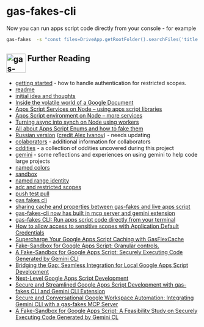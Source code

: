 # gas-fakes-cli

Now you can run apps script code directly from your console - for example

```bash
gas-fakes  -s "const files=DriveApp.getRootFolder().searchFiles('title contains \'Untitled\'');while (files.hasNext()) {console.log(files.next().getName())};"
```

## <img src="./logo.png" alt="gas-fakes logo" width="50" align="top">  Further Reading

- [getting started](GETTING_STARTED.md) - how to handle authentication for restricted scopes.
- [readme](README.md)
- [initial idea and thoughts](https://ramblings.mcpher.com/a-proof-of-concept-implementation-of-apps-script-environment-on-node/)
- [Inside the volatile world of a Google Document](https://ramblings.mcpher.com/inside-the-volatile-world-of-a-google-document/)
- [Apps Script Services on Node – using apps script libraries](https://ramblings.mcpher.com/apps-script-services-on-node-using-apps-script-libraries/)
- [Apps Script environment on Node – more services](https://ramblings.mcpher.com/apps-script-environment-on-node-more-services/)
- [Turning async into synch on Node using workers](https://ramblings.mcpher.com/turning-async-into-synch-on-node-using-workers/)
- [All about Apps Script Enums and how to fake them](https://ramblings.mcpher.com/all-about-apps-script-enums-and-how-to-fake-them/)
- [Russian version](README.RU.md) ([credit Alex Ivanov](https://github.com/oshliaer)) - needs updating
- [colaborators](collaborators.md) - additional information for collaborators
- [oddities](oddities.md) - a collection of oddities uncovered during this project
- [gemini](gemini-observations.md) - some reflections and experiences on using gemini to help code large projects
- [named colors](named-colors.md)
- [sandbox](sandbox.md)
- [named range identity](named-range-identity.md)
- [adc and restricted scopes](https://ramblings.mcpher.com/how-to-allow-access-to-sensitive-scopes-with-application-default-credentials/)
- [push test pull](pull-test-push.md)
- [gas fakes cli](gas-fakes-cli.md)
- [sharing cache and properties between gas-fakes and live apps script](https://ramblings.mcpher.com/sharing-cache-and-properties-between-gas-fakes-and-live-apps-script/)
- [gas-fakes-cli now has built in mcp server and gemini extension](https://ramblings.mcpher.com/gas-fakes-cli-now-has-built-in-mcp-server-and-gemini-extension/)
- [gas-fakes CLI: Run apps script code directly from your terminal](https://ramblings.mcpher.com/gas-fakes-cli-run-apps-script-code-directly-from-your-terminal/)
- [How to allow access to sensitive scopes with Application Default Credentials](https://ramblings.mcpher.com/how-to-allow-access-to-sensitive-scopes-with-application-default-credentials/)
- [Supercharge Your Google Apps Script Caching with GasFlexCache](https://ramblings.mcpher.com/supercharge-your-google-apps-script-caching-with-gasflexcache/)
- [Fake-Sandbox for Google Apps Script: Granular controls.](https://ramblings.mcpher.com/fake-sandbox-for-google-apps-script-granular-controls/)
- [A Fake-Sandbox for Google Apps Script: Securely Executing Code Generated by Gemini CLI](https://ramblings.mcpher.com/gas-fakes-sandbox/)
- [Bridging the Gap: Seamless Integration for Local Google Apps Script Development](https://medium.com/@tanaike/bridging-the-gap-seamless-integration-for-local-google-apps-script-development-9b9b973aeb02)
- [Next-Level Google Apps Script Development](https://medium.com/google-cloud/next-level-google-apps-script-development-654be5153912)
- [Secure and Streamlined Google Apps Script Development with gas-fakes CLI and Gemini CLI Extension](https://medium.com/google-cloud/secure-and-streamlined-google-apps-script-development-with-gas-fakes-cli-and-gemini-cli-extension-67bbce80e2c8)
- [Secure and Conversational Google Workspace Automation: Integrating Gemini CLI with a gas-fakes MCP Server](https://medium.com/google-cloud/secure-and-conversational-google-workspace-automation-integrating-gemini-cli-with-a-gas-fakes-mcp-0a5341559865)
- [A Fake-Sandbox for Google Apps Script: A Feasibility Study on Securely Executing Code Generated by Gemini CL](https://medium.com/google-cloud/a-fake-sandbox-for-google-apps-script-a-feasibility-study-on-securely-executing-code-generated-by-cc985ce5dae3)